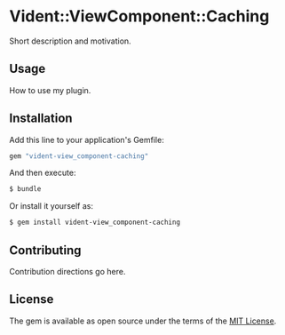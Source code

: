 # Vident::ViewComponent::Caching
Short description and motivation.

## Usage
How to use my plugin.

## Installation
Add this line to your application's Gemfile:

```ruby
gem "vident-view_component-caching"
```

And then execute:
```bash
$ bundle
```

Or install it yourself as:
```bash
$ gem install vident-view_component-caching
```

## Contributing
Contribution directions go here.

## License
The gem is available as open source under the terms of the [MIT License](https://opensource.org/licenses/MIT).
